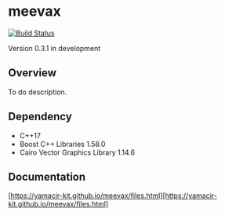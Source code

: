 # meevax

[![Build Status](https://travis-ci.org/yamacir-kit/meevax.svg?branch=master)](https://travis-ci.org/yamacir-kit/meevax)

Version 0.3.1 in development

## Overview

To do description.

## Dependency

- C++17
- Boost C++ Libraries 1.58.0
- Cairo Vector Graphics Library 1.14.6

## Documentation

[https://yamacir-kit.github.io/meevax/files.html][https://yamacir-kit.github.io/meevax/files.html]

